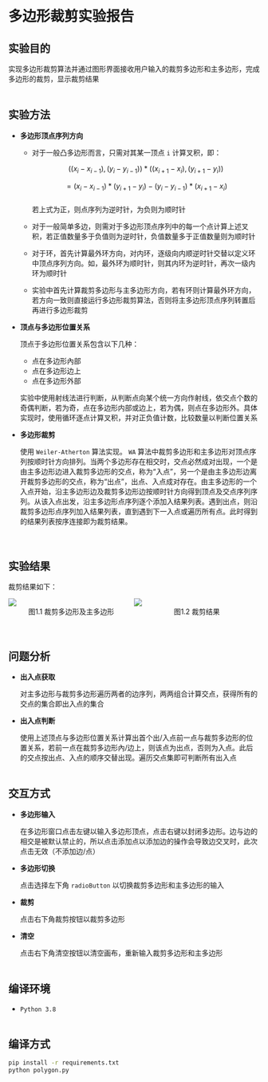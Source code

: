 # 多边形裁剪实验报告

## 实验目的
实现多边形裁剪算法并通过图形界面接收用户输入的裁剪多边形和主多边形，完成多边形的裁剪，显示裁剪结果
</br></br>

## 实验方法
- **多边形顶点序列方向**  
  
  - 对于一般凸多边形而言，只需对其某一顶点 `i` 计算叉积，即：

    $$((x_i - x_{i-1}), (y_i - y_{i-1})) * ((x_{i+1} - x_i), (y_{i+1} - y_i))$$  

    $$= (x_i - x_{i-1}) * (y_{i+1} - y_i) - (y_i - y_{i-1}) * (x_{i+1} - x_i)$$  
    若上式为正，则点序列为逆时针，为负则为顺时针

  - 对于一般简单多边，则需对于多边形顶点序列中的每一个点计算上述叉积，若正值数量多于负值则为逆时针，负值数量多于正值数量则为顺时针
  - 对于环，首先计算最外环方向，对内环，逐级向内顺逆时针交替以定义环中顶点序列方向。如，最外环为顺时针，则其内环为逆时针，再次一级内环为顺时针
  - 实验中首先计算裁剪多边形与主多边形方向，若有环则计算最外环方向，若方向一致则直接运行多边形裁剪算法，否则将主多边形顶点序列转置后再进行多边形裁剪

- **顶点与多边形位置关系**  
  
  顶点于多边形位置关系包含以下几种：
  - 点在多边形內部
  - 点在多边形边上
  - 点在多边形外部
  
  实验中使用射线法进行判断，从判断点向某个统一方向作射线，依交点个数的奇偶判断，若为奇，点在多边形内部或边上，若为偶，则点在多边形外。具体实现时，使用循环逐点计算叉积，并对正负值计数，比较数量以判断位置关系
  
- **多边形裁剪**  

  使用 `Weiler-Atherton` 算法实现。 `WA` 算法中裁剪多边形和主多边形对顶点序列按顺时针方向排列。当两个多边形存在相交时，交点必然成对出现，一个是由主多边形边进入裁剪多边形的交点，称为“入点”，另一个是由主多边形边离开裁剪多边形的交点，称为“出点”，出点、入点成对存在。由主多边形的一个入点开始，沿主多边形边及裁剪多边形边按顺时针方向得到顶点及交点序列序列。从该入点出发，沿主多边形点序列逐个添加入结果列表。遇到出点，则沿裁剪多边形点序列加入结果列表，直到遇到下一入点或遍历所有点。此时得到的结果列表按序连接即为裁剪结果。  
</br></br>

## 实验结果
裁剪结果如下：
<div style="display: flex;">
  <div style="width: 100%;">
    <img src="https://tva1.sinaimg.cn/large/007S8ZIlly1gjgu5x0qgrj311o0u04be.jpg">
    <div style="text-align: center;">图1.1 裁剪多边形及主多边形</div>
  </div>
  <div style="width: 100%;">
    <img src="https://tva1.sinaimg.cn/large/007S8ZIlly1gjgu5cyrmdj311o0u0tll.jpg">
    <div style="text-align: center;">图1.2 裁剪结果</div>
  </div>
</div>  
</br></br>

## 问题分析

- **出入点获取**  

  对主多边形与裁剪多边形遍历两者的边序列，两两组合计算交点，获得所有的交点的集合即出入点的集合

- **出入点判断**  

  使用上述顶点与多边形位置关系计算出首个出/入点前一点与裁剪多边形的位置关系，若前一点在裁剪多边形內/边上，则该点为出点，否则为入点。此后的交点按出点、入点的顺序交替出现。遍历交点集即可判断所有出入点
</br></br>

## 交互方式
- **多边形输入**  
  
  在多边形窗口点击左键以输入多边形顶点，点击右键以封闭多边形。边与边的相交是被默认禁止的，所以点击添加点以添加边的操作会导致边交叉时，此次点击无效（不添加边/点）
- **多边形切换**  
  
  点击选择左下角 `radioButton` 以切换裁剪多边形和主多边形的输入
- **裁剪**  
  
  点击右下角裁剪按钮以裁剪多边形
- **清空**  
  
  点击右下角清空按钮以清空画布，重新输入裁剪多边形和主多边形
</br></br>

## 编译环境
- `Python 3.8`
</br></br>

## 编译方式
``` zsh
pip install -r requirements.txt
python polygon.py
```

